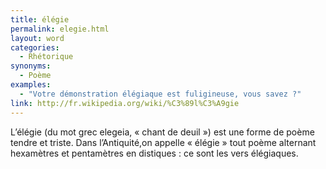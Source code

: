 ```yaml
---
title: élégie
permalink: elegie.html
layout: word
categories:
  - Rhétorique
synonyms:
  - Poème
examples:
  - "Votre démonstration élégiaque est fuligineuse, vous savez ?"
link: http://fr.wikipedia.org/wiki/%C3%89l%C3%A9gie
---
```


L’élégie (du mot grec elegeia, « chant de deuil ») est une forme de poème tendre et triste. Dans l’Antiquité,on appelle « élégie » tout poème alternant hexamètres et pentamètres en distiques : ce sont les vers élégiaques.

